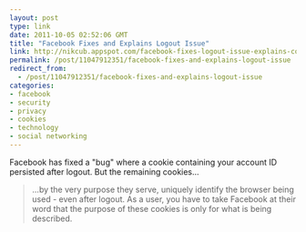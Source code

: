 ```yaml
---
layout: post
type: link
date: 2011-10-05 02:52:06 GMT
title: "Facebook Fixes and Explains Logout Issue"
link: http://nikcub.appspot.com/facebook-fixes-logout-issue-explains-cookies
permalink: /post/11047912351/facebook-fixes-and-explains-logout-issue
redirect_from: 
  - /post/11047912351/facebook-fixes-and-explains-logout-issue
categories:
- facebook
- security
- privacy
- cookies
- technology
- social networking
---
```

<p>Facebook has fixed a "bug" where a cookie containing your account ID persisted after logout. But the remaining cookies...</p>
<blockquote>...by the very purpose they serve, uniquely identify the browser being used - even after logout. As a user, you have to take Facebook at their word that the purpose of these cookies is only for what is being described.</blockquote>
